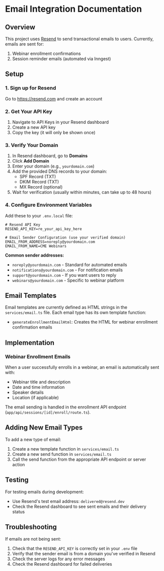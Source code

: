 # Email Integration Documentation

## Overview

This project uses [Resend](https://resend.com) to send transactional emails to users. Currently, emails are sent for:

1. Webinar enrollment confirmations
2. Session reminder emails (automated via Inngest)

## Setup

### 1. Sign up for Resend
Go to https://resend.com and create an account

### 2. Get Your API Key
1. Navigate to API Keys in your Resend dashboard
2. Create a new API key
3. Copy the key (it will only be shown once)

### 3. Verify Your Domain
1. In Resend dashboard, go to **Domains**
2. Click **Add Domain**
3. Enter your domain (e.g., `yourdomain.com`)
4. Add the provided DNS records to your domain:
   - SPF Record (TXT)
   - DKIM Record (TXT)
   - MX Record (optional)
5. Wait for verification (usually within minutes, can take up to 48 hours)

### 4. Configure Environment Variables
Add these to your `.env.local` file:

```env
# Resend API Key
RESEND_API_KEY=re_your_api_key_here

# Email Sender Configuration (use your verified domain)
EMAIL_FROM_ADDRESS=noreply@yourdomain.com
EMAIL_FROM_NAME=CME Webinars
```

**Common sender addresses:**
- `noreply@yourdomain.com` - Standard for automated emails
- `notifications@yourdomain.com` - For notification emails
- `support@yourdomain.com` - If you want users to reply
- `webinars@yourdomain.com` - Specific to webinar platform

## Email Templates

Email templates are currently defined as HTML strings in the `services/email.ts` file. Each email type has its own template function:

- `generateEnrollmentEmailHtml`: Creates the HTML for webinar enrollment confirmation emails

## Implementation

### Webinar Enrollment Emails

When a user successfully enrolls in a webinar, an email is automatically sent with:
- Webinar title and description
- Date and time information
- Speaker details
- Location (if applicable)

The email sending is handled in the enrollment API endpoint (`app/api/sessions/[id]/enroll/route.ts`).

## Adding New Email Types

To add a new type of email:

1. Create a new template function in `services/email.ts`
2. Create a new send function in `services/email.ts`
3. Call the send function from the appropriate API endpoint or server action

## Testing

For testing emails during development:
- Use Resend's test email address: `delivered@resend.dev`
- Check the Resend dashboard to see sent emails and their delivery status

## Troubleshooting

If emails are not being sent:
1. Check that the `RESEND_API_KEY` is correctly set in your `.env` file
2. Verify that the sender email is from a domain you've verified in Resend
3. Check the server logs for any error messages
4. Check the Resend dashboard for failed deliveries
